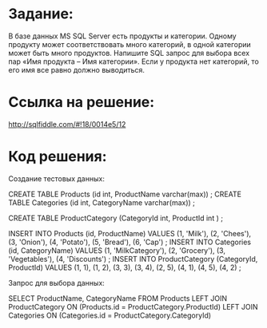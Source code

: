 # Задание:
В базе данных MS SQL Server есть продукты и категории. Одному продукту может соответствовать много категорий, в одной категории может быть много продуктов. Напишите SQL запрос для выбора всех пар «Имя продукта – Имя категории». Если у продукта нет категорий, то его имя все равно должно выводиться.
# Ссылка на решение:
http://sqlfiddle.com/#!18/0014e5/12
# Код решения:
Создание тестовых данных:

CREATE TABLE Products
    (id int, ProductName varchar(max))
;
CREATE TABLE Categories
    (id int, CategoryName varchar(max))
;

CREATE TABLE ProductCategory
    (CategoryId int, ProductId int )
;

INSERT INTO Products
    (id, ProductName)
VALUES
    (1, 'Milk'),
    (2, 'Chees'),
    (3, 'Onion'),
    (4, 'Potato'),
    (5, 'Bread'),
    (6, 'Cap')
;
INSERT INTO Categories
    (id, CategoryName)
VALUES
    (1, 'MilkCategory'),
    (2, 'Grocery'),
    (3, 'Vegetables'),
    (4, 'Discounts')
;
INSERT INTO ProductCategory
    (CategoryId, ProductId)
VALUES
    (1, 1),
    (1, 2),
    (3, 3),
    (3, 4),
    (2, 5),
    (4, 1),
    (4, 5),
    (4, 2)
;

Запрос для выбора данных:

SELECT ProductName, CategoryName FROM Products
LEFT JOIN ProductCategory ON (Products.id = ProductCategory.ProductId)
LEFT JOIN Categories ON (Categories.id = ProductCategory.CategoryId)
